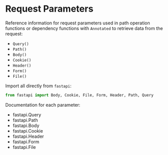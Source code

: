 # Request Parameters

Reference information for request parameters used in path operation functions or dependency functions with `Annotated` to retrieve data from the request:

- `Query()`
- `Path()`
- `Body()`
- `Cookie()`
- `Header()`
- `Form()`
- `File()`

Import all directly from `fastapi`:

```python
from fastapi import Body, Cookie, File, Form, Header, Path, Query
```

Documentation for each parameter:

- fastapi.Query
- fastapi.Path
- fastapi.Body
- fastapi.Cookie
- fastapi.Header
- fastapi.Form
- fastapi.File